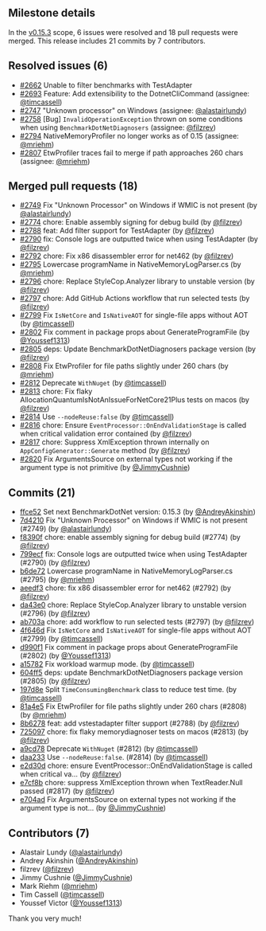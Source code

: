## Milestone details

In the [v0.15.3](https://github.com/dotnet/BenchmarkDotNet/issues?q=milestone:v0.15.3) scope, 
6 issues were resolved and 18 pull requests were merged.
This release includes 21 commits by 7 contributors.

## Resolved issues (6)

* [#2662](https://github.com/dotnet/BenchmarkDotNet/issues/2662) Unable to filter benchmarks with TestAdapter
* [#2693](https://github.com/dotnet/BenchmarkDotNet/issues/2693) Feature: Add extensibility to the  DotnetCliCommand (assignee: [@timcassell](https://github.com/timcassell))
* [#2747](https://github.com/dotnet/BenchmarkDotNet/issues/2747) "Unknown processor" on Windows (assignee: [@alastairlundy](https://github.com/alastairlundy))
* [#2758](https://github.com/dotnet/BenchmarkDotNet/issues/2758) [Bug] `InvalidOperationException` thrown on some conditions when using `BenchmarkDotNetDiagnosers` (assignee: [@filzrev](https://github.com/filzrev))
* [#2794](https://github.com/dotnet/BenchmarkDotNet/issues/2794) NativeMemoryProfiler no longer works as of 0.15 (assignee: [@mriehm](https://github.com/mriehm))
* [#2807](https://github.com/dotnet/BenchmarkDotNet/issues/2807) EtwProfiler traces fail to merge if path approaches 260 chars (assignee: [@mriehm](https://github.com/mriehm))

## Merged pull requests (18)

* [#2749](https://github.com/dotnet/BenchmarkDotNet/pull/2749) Fix "Unknown Processor" on Windows if WMIC is not present (by [@alastairlundy](https://github.com/alastairlundy))
* [#2774](https://github.com/dotnet/BenchmarkDotNet/pull/2774) chore: Enable assembly signing for debug build (by [@filzrev](https://github.com/filzrev))
* [#2788](https://github.com/dotnet/BenchmarkDotNet/pull/2788) feat: Add filter support for TestAdapter (by [@filzrev](https://github.com/filzrev))
* [#2790](https://github.com/dotnet/BenchmarkDotNet/pull/2790) fix: Console logs are outputted twice when using TestAdapter (by [@filzrev](https://github.com/filzrev))
* [#2792](https://github.com/dotnet/BenchmarkDotNet/pull/2792) chore: Fix x86 disassembler error for net462 (by [@filzrev](https://github.com/filzrev))
* [#2795](https://github.com/dotnet/BenchmarkDotNet/pull/2795) Lowercase programName in NativeMemoryLogParser.cs (by [@mriehm](https://github.com/mriehm))
* [#2796](https://github.com/dotnet/BenchmarkDotNet/pull/2796) chore: Replace StyleCop.Analyzer library to unstable version (by [@filzrev](https://github.com/filzrev))
* [#2797](https://github.com/dotnet/BenchmarkDotNet/pull/2797) chore: Add GitHub Actions workflow that run selected tests (by [@filzrev](https://github.com/filzrev))
* [#2799](https://github.com/dotnet/BenchmarkDotNet/pull/2799) Fix `IsNetCore` and `IsNativeAOT` for single-file apps without AOT (by [@timcassell](https://github.com/timcassell))
* [#2802](https://github.com/dotnet/BenchmarkDotNet/pull/2802) Fix comment in package props about GenerateProgramFile (by [@Youssef1313](https://github.com/Youssef1313))
* [#2805](https://github.com/dotnet/BenchmarkDotNet/pull/2805) deps: Update BenchmarkDotNetDiagnosers package version (by [@filzrev](https://github.com/filzrev))
* [#2808](https://github.com/dotnet/BenchmarkDotNet/pull/2808) Fix EtwProfiler for file paths slightly under 260 chars (by [@mriehm](https://github.com/mriehm))
* [#2812](https://github.com/dotnet/BenchmarkDotNet/pull/2812) Deprecate `WithNuget` (by [@timcassell](https://github.com/timcassell))
* [#2813](https://github.com/dotnet/BenchmarkDotNet/pull/2813) chore: Fix flaky AllocationQuantumIsNotAnIssueForNetCore21Plus tests on macos (by [@filzrev](https://github.com/filzrev))
* [#2814](https://github.com/dotnet/BenchmarkDotNet/pull/2814) Use `--nodeReuse:false` (by [@timcassell](https://github.com/timcassell))
* [#2816](https://github.com/dotnet/BenchmarkDotNet/pull/2816) chore: Ensure `EventProcessor::OnEndValidationStage` is called when critical validation error contained (by [@filzrev](https://github.com/filzrev))
* [#2817](https://github.com/dotnet/BenchmarkDotNet/pull/2817) chore: Suppress XmlException thrown internally on `AppConfigGenerator::Generate` method (by [@filzrev](https://github.com/filzrev))
* [#2820](https://github.com/dotnet/BenchmarkDotNet/pull/2820) Fix ArgumentsSource on external types not working if the argument type is not primitive (by [@JimmyCushnie](https://github.com/JimmyCushnie))

## Commits (21)

* [ffce52](https://github.com/dotnet/BenchmarkDotNet/commit/ffce52e3b45792a064b8be10342ff3266bdb91df) Set next BenchmarkDotNet version: 0.15.3 (by [@AndreyAkinshin](https://github.com/AndreyAkinshin))
* [7d4210](https://github.com/dotnet/BenchmarkDotNet/commit/7d4210d65feb632cd77d7e00685a5b89322be18a) Fix "Unknown Processor" on Windows if WMIC is not present (#2749) (by [@alastairlundy](https://github.com/alastairlundy))
* [f8390f](https://github.com/dotnet/BenchmarkDotNet/commit/f8390f8ff1af22928d094c58773723fb8b099019) chore: enable assembly signing for debug build (#2774) (by [@filzrev](https://github.com/filzrev))
* [799ecf](https://github.com/dotnet/BenchmarkDotNet/commit/799ecfc514f310efcd93d274199795f2ae4e276e) fix: Console logs are outputted twice when using TestAdapter (#2790) (by [@filzrev](https://github.com/filzrev))
* [b6de72](https://github.com/dotnet/BenchmarkDotNet/commit/b6de7258d5dcff845b9e1ecce023c1796c3ba168) Lowercase programName in NativeMemoryLogParser.cs (#2795) (by [@mriehm](https://github.com/mriehm))
* [aeedf3](https://github.com/dotnet/BenchmarkDotNet/commit/aeedf36e92e7b107f5f999e08fa33a00210a7b67) chore: fix x86 disassembler error for net462 (#2792) (by [@filzrev](https://github.com/filzrev))
* [da43e0](https://github.com/dotnet/BenchmarkDotNet/commit/da43e0bca46c6d4a6b7ba8389a333d980149e88c) chore: Replace StyleCop.Analyzer library to unstable version (#2796) (by [@filzrev](https://github.com/filzrev))
* [ab703a](https://github.com/dotnet/BenchmarkDotNet/commit/ab703aa85361a002be756616d26253e3485e8383) chore: add workflow to run selected tests (#2797) (by [@filzrev](https://github.com/filzrev))
* [4f646d](https://github.com/dotnet/BenchmarkDotNet/commit/4f646d3663a5947cddee2ace92219b1755dee962) Fix `IsNetCore` and `IsNativeAOT` for single-file apps without AOT (#2799) (by [@timcassell](https://github.com/timcassell))
* [d990f1](https://github.com/dotnet/BenchmarkDotNet/commit/d990f104cd27ae9af12210b4e21a31ceb5986464) Fix comment in package props about GenerateProgramFile (#2802) (by [@Youssef1313](https://github.com/Youssef1313))
* [a15782](https://github.com/dotnet/BenchmarkDotNet/commit/a15782f7682a384eeb7e52bc010cc793f7900a1b) Fix workload warmup mode. (by [@timcassell](https://github.com/timcassell))
* [604ff5](https://github.com/dotnet/BenchmarkDotNet/commit/604ff55c00edb3d778e484f56cbc9b50d66245ea) deps: update BenchmarkDotNetDiagnosers package version (#2805) (by [@filzrev](https://github.com/filzrev))
* [197d8e](https://github.com/dotnet/BenchmarkDotNet/commit/197d8ed98fd6e373d268baac977997ca3a6b5ab4) Split `TimeConsumingBenchmark` class to reduce test time. (by [@timcassell](https://github.com/timcassell))
* [81a4e5](https://github.com/dotnet/BenchmarkDotNet/commit/81a4e552005a24f01788f4aae861398da77021c3) Fix EtwProfiler for file paths slightly under 260 chars (#2808) (by [@mriehm](https://github.com/mriehm))
* [8b6278](https://github.com/dotnet/BenchmarkDotNet/commit/8b62787c79f1513b2868b4d4d685d79a7f3acd51) feat: add vstestadapter filter support (#2788) (by [@filzrev](https://github.com/filzrev))
* [725097](https://github.com/dotnet/BenchmarkDotNet/commit/7250970347cffd7e83da5521c46d75a1c492dd2a) chore: fix flaky memorydiagnoser tests on macos (#2813) (by [@filzrev](https://github.com/filzrev))
* [a9cd78](https://github.com/dotnet/BenchmarkDotNet/commit/a9cd7803d143003860581cef69e542d5fce0a87f) Deprecate `WithNuget` (#2812) (by [@timcassell](https://github.com/timcassell))
* [daa233](https://github.com/dotnet/BenchmarkDotNet/commit/daa233906cc5aba9aa94d4bc1b3dc449e42806e9) Use `--nodeReuse:false`. (#2814) (by [@timcassell](https://github.com/timcassell))
* [e2d30d](https://github.com/dotnet/BenchmarkDotNet/commit/e2d30d37433444b0f43088727a14885d76c56bfc) chore: ensure EventProcessor::OnEndValidationStage is called when critical va... (by [@filzrev](https://github.com/filzrev))
* [e7cf8b](https://github.com/dotnet/BenchmarkDotNet/commit/e7cf8b4a25aec2c561029e6e665c0942c2c042da) chore: suppress XmlException thrown when TextReader.Null passed (#2817) (by [@filzrev](https://github.com/filzrev))
* [e704ad](https://github.com/dotnet/BenchmarkDotNet/commit/e704adb6926f4743a361800676817094ca1787d0) Fix ArgumentsSource on external types not working if the argument type is not... (by [@JimmyCushnie](https://github.com/JimmyCushnie))

## Contributors (7)

* Alastair Lundy ([@alastairlundy](https://github.com/alastairlundy))
* Andrey Akinshin ([@AndreyAkinshin](https://github.com/AndreyAkinshin))
* filzrev ([@filzrev](https://github.com/filzrev))
* Jimmy Cushnie ([@JimmyCushnie](https://github.com/JimmyCushnie))
* Mark Riehm ([@mriehm](https://github.com/mriehm))
* Tim Cassell ([@timcassell](https://github.com/timcassell))
* Youssef Victor ([@Youssef1313](https://github.com/Youssef1313))

Thank you very much!

